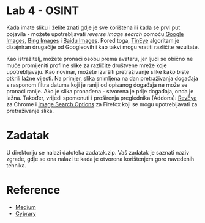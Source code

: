 # Lab 4 - OSINT

Kada imate sliku i želite znati gdje je sve korištena ili kada se prvi put pojavila - možete upotrebljavati *reverse image search* pomoću [Google Images](https://images.google.com/), [Bing Images](http://www.bing.com/images/discover?FORM=ILPMFT) i [Baidu Images](http://image.baidu.com/). Pored toga, [TinEye](http://tineye.com/) algoritam je dizajniran drugačije od Googleovih i kao takvi mogu vratiti različite rezultate.

Kao istražitelj, možete pronaći osobu prema avataru, jer ljudi se obično ne muče promijeniti profilne slike za različite društvene mreže koje upotrebljavaju. Kao novinar, možete izvršiti pretraživanje slike kako biste otkrili lažne vijesti. Na primjer, slika snimljena na dan pretraživanja događaja s rasponom filtra datuma koji je raniji od opisanog događaja ne može se pronaći ranije. Ako je slika pronađena - stvorena je prije događaja, onda je lažna. Također, vrijedi spomenuti i proširenja preglednika (Addons): [RevEye](https://chrome.google.com/webstore/detail/reveye-reverse-image-sear/keaaclcjhehbbapnphnmpiklalfhelgf?hl=en) za Chrome i [Image Search Options](https://addons.mozilla.org/en-US/firefox/addon/image-search-options/) za Firefox koji se mogu upotrebljavati za pretraživanje slika.

# Zadatak

U direktoriju se nalazi datoteka zadatak.zip. Vaš zadatak je saznati naziv zgrade, gdje se ona nalazi te kada je otvorena korištenjem gore navedenih tehnika.

# Reference

- [Medium](https://medium.com/@Peter_UXer/osint-how-to-find-information-on-anyone-5029a3c7fd56)
- [Cybrary](https://www.cybrary.it/blog/0p3n/osint-tricks-quick-guide-image-research/)